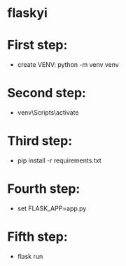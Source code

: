 # flaskyi

# First step: 
 - create VENV: python -m venv venv

# Second step: 
 - venv\Scripts\activate

# Third step:
 - pip install -r requirements.txt

# Fourth step:
 -  set FLASK_APP=app.py

# Fifth step: 
 - flask run
